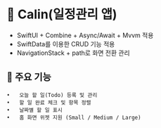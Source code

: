 # 📅 Calin(일정관리 앱)
- SwiftUI + Combine + Async/Await + Mvvm 적용
- SwiftData를 이용한 CRUD 기능 적용
- NavigationStack + path로 화면 전환 관리
  
## 🧩 주요 기능
	•	오늘 할 일(Todo) 등록 및 관리
	•	할 일 완료 체크 및 항목 정렬
	•	날짜별 할 일 표시
	•	홈 화면 위젯 지원 (Small / Medium / Large)
